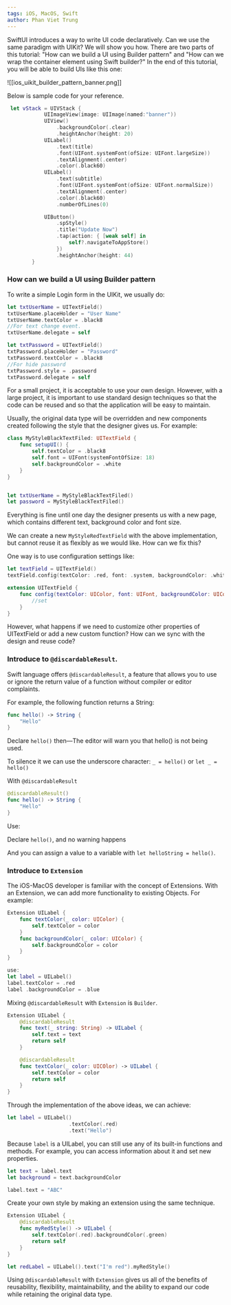 ```yaml
---
tags: iOS, MacOS, Swift
author: Phan Viet Trung
---
```


SwiftUI introduces a way to write UI code declaratively. Can we use the same paradigm with UIKit? We will show you how. There are two parts of this tutorial: "How can we build a UI using Builder pattern" and "How can we wrap the container element using Swift builder?" In the end of this tutorial, you will be able to build UIs like this one:

![[ios_uikit_builder_pattern_banner.png]]

Below is sample code for your reference.

```swift
 let vStack = UIVStack {
            UIImageView(image: UIImage(named:"banner"))
            UIView()
                .backgroundColor(.clear)
                .heightAnchor(height: 20)
            UILabel()
                .text(title)
                .font(UIFont.systemFont(ofSize: UIFont.largeSize))
                .textAlignment(.center)
                .color(.black60)
            UILabel()
                .text(subtitle)
                .font(UIFont.systemFont(ofSize: UIFont.normalSize))
                .textAlignment(.center)
                .color(.black60)
                .numberOfLines(0)

            UIButton()
                .spStyle()
                .title("Update Now")
                .tap(action: { [weak self] in
                    self?.navigateToAppStore()
                })
                .heightAnchor(height: 44)
        }

```

### **How can we build a UI using Builder pattern**

To write a simple Login form in the UIKit, we usually do:

```swift
let txtUserName = UITextField()
txtUserName.placeHolder = "User Name"
txtUserName.textColor = .black8
//For text change event.
txtUserName.delegate = self

let txtPassword = UITextField()
txtPassword.placeHolder = "Password"
txtPassword.textColor = .black8
//For hide password
txtPassword.style = .password
txtPassword.delegate = self
```

For a small project, it is acceptable to use your own design. However, with a large project, it is important to use standard design techniques so that the code can be reused and so that the application will be easy to maintain.

Usually, the original data type will be overridden and new components created following the style that the designer gives us. For example:

```swift
class MyStyleBlackTextFiled: UITextField {
	func setupUI() {
		self.textColor = .black8
		self.font = UIFont(systemFontOfSize: 18)
		self.backgroundColor = .white
	}
}


let txtUserName = MyStyleBlackTextFiled()
let password = MyStyleBlackTextFiled()
```

Everything is fine until one day the designer presents us with a new page, which contains different text, background color and font size.

We can create a new `MyStyleRedTextField` with the above implementation, but cannot reuse it as flexibly as we would like. How can we fix this?

One way is to use configuration settings like:

```swift
let textField = UITextField()
textField.config(textColor: .red, font: .system, backgroundColor: .white)

extension UITextField {
	func config(textColor: UIColor, font: UIFont, backgroundColor: UIColor) {
		//set
	}
}
```

However, what happens if we need to customize other properties of UITextField or add a new custom function? How can we sync with the design and reuse code?

### **Introduce to `@discardableResult`.**

Swift language offers `@discardableResult`, a feature that allows you to use or ignore the return value of a function without compiler or editor complaints.

For example, the following function returns a String:

```swift
func hello() -> String {
	"Hello"
}
```

Declare `hello()` then—The editor will warn you that hello() is not being used.

To silence it we can use the underscore character: `_ = hello()` or `let _ = hello()`

With `@discardableResult`

```swift
@discardableResult()
func hello() -> String {
	"Hello"
}
```

Use:

Declare `hello()`, and no warning happens

And you can assign a value to a variable with `let helloString = hello()`.

### Introduce to `Extension`

The iOS-MacOS developer is familiar with the concept of Extensions. With an Extension, we can add more functionality to existing Objects. For example:

```swift
Extension UILabel {
	func textColor(_ color: UIColor) {
		self.textColor = color
	}
	func backgroundColor(_ color: UIColor) {
		self.backgroundColor = color
	}
}

use:
let label = UILabel()
label.textColor = .red
label .backgroundColor = .blue
```

Mixing `@discardableResult` with `Extension` is `Builder`.

```swift
Extension UILabel {
	@discardableResult
	func text(_ string: String) -> UILabel {
		self.text = text
		return self
	}

	@discardableResult
	func textColor(_ color: UICOlor) -> UILabel {
		self.textColor = color
		return self
	}
}


```

Through the implementation of the above ideas, we can achieve:

```swift
let label = UILabel()
					.textColor(.red)
					.text("Hello")
```

Because `label` is a UILabel, you can still use any of its built-in functions and methods. For example, you can access information about it and set new properties.

```swift
let text = label.text
let background = text.backgroundColor

label.text = "ABC"
```

Create your own style by making an extension using the same technique.

```swift
Extension UILabel {
	@discardableResult
	func myRedStyle() -> UILabel {
		self.textColor(.red).backgroundColor(.green)
		return self
	}
}

let redLabel = UILabel().text("I'm red").myRedStyle()
```

Using `@discardableResult` with `Extension` gives us all of the benefits of reusability, flexibility, maintainability, and the ability to expand our code while retaining the original data type.
